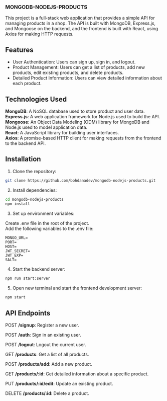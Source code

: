 ### MONGODB-NODEJS-PRODUCTS
This project is a full-stack web application that provides a simple API for managing products in a shop. The API is built with MongoDB, Express.js, and Mongoose on the backend, and the frontend is built with React, using Axios for making HTTP requests.

## Features  
* User Authentication: Users can sign up, sign in, and logout.  
* Product Management: Users can get a list of products, add new products, edit existing products, and delete products.  
* Detailed Product Information: Users can view detailed information about each product.  

## Technologies Used  
**MongoDB**: A NoSQL database used to store product and user data.  
**Express.js**: A web application framework for Node.js used to build the API.  
**Mongoose**: An Object Data Modeling (ODM) library for MongoDB and Node.js used to model application data.  
**React**: A JavaScript library for building user interfaces.   
**Axios**: A promise-based HTTP client for making requests from the frontend to the backend API.  

## Installation  
1. Clone the repository:  
```bash
git clone https://github.com/bohdanadev/mongodb-nodejs-products.git
```
2. Install dependencies:
```bash
cd mongodb-nodejs-products
npm install
```
3. Set up environment variables:  

Create .env file in the root of the project.  
Add the following variables to the .env file:  
```.env
MONGO_URL=
PORT=
HOST=
JWT_SECRET=
JWT_EXP=
SALT=
```  
4. Start the backend server:  
```bash
npm run start:server
```  

5. Open new terminal and start the frontend development server:  
```bash  
npm start
```  

## API Endpoints
POST **/signup**: Register a new user.  

POST **/auth**: Sign in an existing user.  

POST **/logout**: Logout the current user.  

GET **/products**: Get a list of all products.  

POST **/products/add**: Add a new product.  

GET **/products/:id**: Get detailed information about a specific product.  

PUT **/products/:id/edit**: Update an existing product.  

DELETE **/products/:id**: Delete a product.  

